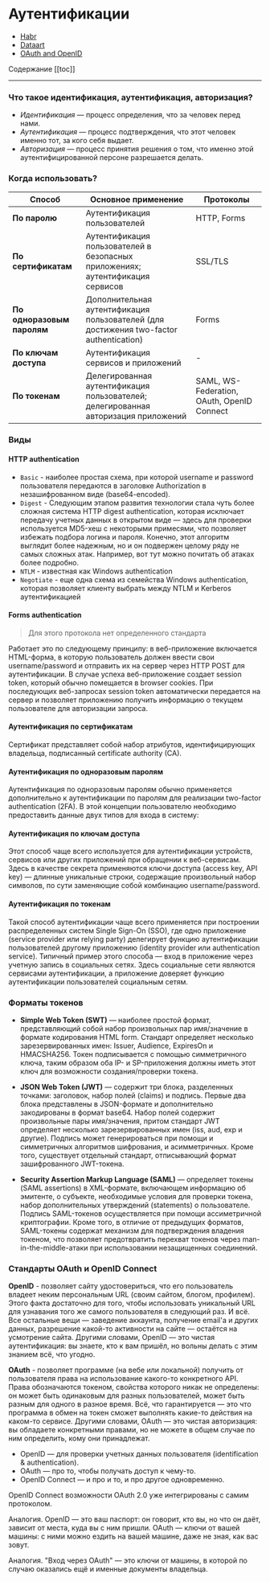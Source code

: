 # Аутентификации

* [Habr](https://habr.com/ru/company/dataart/blog/262817/)
* [Dataart](https://dataart.ua/news/autentifikatsiya-i-avtorizatsiya-v-mikroservisny-h-prilozheniyah/)
* [OAuth and OpenID](http://softwaremaniacs.org/blog/2011/07/14/openid-oauth-difference/)

Содержание 
[[toc]]

---

### Что такое идентификация, аутентификация, авторизация?

* *Идентификация* — процесс определения, что за человек перед нами. 
* *Аутентификация* — процесс подтверждения, что этот человек именно тот, за кого себя выдает. 
* *Авторизация* — процесс принятия решения о том, что именно этой аутентифицированной персоне разрешается делать. 

### Когда использовать?
| **Способ**                 | **Основное применение**                                                                    | **Протоколы**                                  |
|------------------------|----------------------------------------------------------------------------------------|--------------------------------------------|
| **По паролю**              | Аутентификация пользователей                                                           | HTTP, Forms                                |
| **По сертификатам**        | Аутентификация пользователей в безопасных приложениях; аутентификация сервисов         | SSL/TLS                                    |
| **По одноразовым паролям** | Дополнительная аутентификация пользователей (для достижения two-factor authentication) | Forms                                      |
| **По ключам доступа**      | Аутентификация сервисов и приложений                                                   | -                                          |
| **По токенам**             | Делегированная аутентификация пользователей; делегированная авторизация приложений     | SAML, WS-Federation, OAuth, OpenID Connect |


### Виды

#### HTTP authentication 
  + `Basic` - наиболее простая схема, при которой username и password пользователя передаются в заголовке Authorization в незашифрованном виде (base64-encoded). 
  + `Digest` - Следующим этапом развития технологии стала чуть более сложная система HTTP digest authentication, которая исключает передачу учетных данных в открытом виде — здесь для проверки используется MD5-хеш с некоторыми примесями, что позволяет избежать подбора логина и пароля. Конечно, этот алгоритм выглядит более надежным, но и он подвержен целому ряду не самых сложных атак. Например, вот тут можно почитать об атаках более подробно.
  + `NTLM` - известная как Windows authentication
  + `Negotiate` - еще одна схема из семейства Windows authentication, которая позволяет клиенту выбрать между NTLM и Kerberos аутентификацией

#### Forms authentication 
> Для этого протокола нет определенного стандарта

Работает это по следующему принципу: в веб-приложение включается HTML-форма, в которую пользователь должен ввести свои username/password и отправить их на сервер через HTTP POST для аутентификации. В случае успеха веб-приложение создает session token, который обычно помещается в browser cookies. При последующих веб-запросах session token автоматически передается на сервер и позволяет приложению получить информацию о текущем пользователе для авторизации запроса.

#### Аутентификация по сертификатам
Сертификат представляет собой набор атрибутов, идентифицирующих владельца, подписанный certificate authority (CA).

#### Аутентификация по одноразовым паролям
Аутентификация по одноразовым паролям обычно применяется дополнительно к аутентификации по паролям для реализации two-factor authentication (2FA). В этой концепции пользователю необходимо предоставить данные двух типов для входа в систему:

#### Аутентификация по ключам доступа 
Этот способ чаще всего используется для аутентификации устройств, сервисов или других приложений при обращении к веб-сервисам. Здесь в качестве секрета применяются ключи доступа (access key, API key) — длинные уникальные строки, содержащие произвольный набор символов, по сути заменяющие собой комбинацию username/password.

#### Аутентификация по токенам
Такой способ аутентификации чаще всего применяется при построении распределенных систем Single Sign-On (SSO), где одно приложение (service provider или relying party) делегирует функцию аутентификации пользователей другому приложению (identity provider или authentication service). Типичный пример этого способа — вход в приложение через учетную запись в социальных сетях. Здесь социальные сети являются сервисами аутентификации, а приложение доверяет функцию аутентификации пользователей социальным сетям.

### Форматы токенов
* **Simple Web Token (SWT)** — наиболее простой формат, представляющий собой набор произвольных пар имя/значение в формате кодирования HTML form. Стандарт определяет несколько зарезервированных имен: Issuer, Audience, ExpiresOn и HMACSHA256. Токен подписывается с помощью симметричного ключа, таким образом оба IP- и SP-приложения должны иметь этот ключ для возможности создания/проверки токена.

* **JSON Web Token (JWT)** — содержит три блока, разделенных точками: заголовок, набор полей (claims) и подпись. Первые два блока представлены в JSON-формате и дополнительно закодированы в формат base64. Набор полей содержит произвольные пары имя/значения, притом стандарт JWT определяет несколько зарезервированных имен (iss, aud, exp и другие). Подпись может генерироваться при помощи и симметричных алгоритмов шифрования, и асимметричных. Кроме того, существует отдельный стандарт, отписывающий формат зашифрованного JWT-токена.

* **Security Assertion Markup Language (SAML)** — определяет токены (SAML assertions) в XML-формате, включающем информацию об эмитенте, о субъекте, необходимые условия для проверки токена, набор дополнительных утверждений (statements) о пользователе. Подпись SAML-токенов осуществляется при помощи ассиметричной криптографии. Кроме того, в отличие от предыдущих форматов, SAML-токены содержат механизм для подтверждения владения токеном, что позволяет предотвратить перехват токенов через man-in-the-middle-атаки при использовании незащищенных соединений.

### Стандарты OAuth и OpenID Connect
**OpenID** - позволяет сайту удостовериться, что его пользователь владеет неким персональным URL (своим сайтом, блогом, профилем). Этого факта достаточно для того, чтобы использовать уникальный URL для узнавания того же самого пользователя в следующий раз. И всё. Все остальные вещи — заведение аккаунта, получение email'а и других данных, разрешение какой-то активности на сайте — остаётся на усмотрение сайта. Другими словами, OpenID — это чистая аутентификация: вы знаете, кто к вам пришёл, но вольны делать с этим знанием всё, что угодно.

**OAuth** - позволяет программе (на вебе или локальной) получить от пользователя права на использование какого-то конкретного API. Права обозначаются токеном, свойства которого никак не определены: он может быть одинаковым для разных пользователей, может быть разным для одного в разное время. Всё, что гарантируется — это что программа в обмен на токен сможет выполнять какие-то действия на каком-то сервисе. Другими словами, OAuth — это чистая авторизация: вы обладаете конкретными правами, но не можете в общем случае по ним определить, кому они принадлежат.

* OpenID — для проверки учетных данных пользователя (identification & authentication).
* OAuth — про то, чтобы получать доступ к чему-то.
* OpenID Connect — и про и то, и про другое одновременно.

OpenID Connect возможности OAuth 2.0 уже интегрированы с самим протоколом.

Аналогия. OpenID — это ваш паспорт: он говорит, кто вы, но что он даёт, зависит от места, куда вы с ним пришли. OAuth — ключи от вашей машины: с ними можно ездить на вашей машине, даже не зная, как вас зовут.

Аналогия. "Вход через OAuth" — это ключи от машины, в которой по случаю оказались ещё и именные документы владельца.
